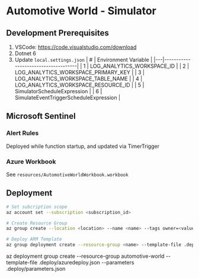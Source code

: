 # Automotive World - Simulator

##


## Development Prerequisites
1. VSCode: https://code.visualstudio.com/download
1. Dotnet 6
1. Update `local.settings.json`
    | # | Environment Variable                |
    |---|-------------------------------------|
    | 1 | LOG_ANALYTICS_WORKSPACE_ID          |
    | 2 | LOG_ANALYTICS_WORKSPACE_PRIMARY_KEY |
    | 3 | LOG_ANALYTICS_WORKSPACE_TABLE_NAME  |
    | 4 | LOG_ANALYTICS_WORKSPACE_RESOURCE_ID |
    | 5 | SimulatorScheduleExpression         |
    | 6 | SimulateEventTriggerScheduleExpression  |


## Microsoft Sentinel

### Alert Rules
Deployed while function startup, and updated via TimerTrigger

### Azure Workbook
See `resources/AutomotiveWorldWorkbook.workbook`

## Deployment
```bash
# Set subcription scope
az account set --subscription <subscription_id>

# Create Resource Group
az group create --location <location> --name <name> --tags owner=<value>

# Deploy ARM Template
az group deployment create --resource-group <name> --template-file .deploy/azuredeploy.json --parameters .deploy/parameters.json
```

az deployment group create --resource-group automotive-world --template-file .deploy/azuredeploy.json --parameters .deploy/parameters.json